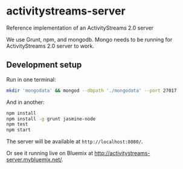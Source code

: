 activitystreams-server
======================

Reference implementation of an ActivityStreams 2.0 server

We use Grunt, npm, and mongodb.  Mongo needs to be running for ActivityStreams 2.0 server to work.

## Development setup

Run in one terminal:
```sh
mkdir 'mongodata' && mongod --dbpath './mongodata' --port 27017
```

And in another:
```sh
npm install
npm install -g grunt jasmine-node
npm test
npm start
```

The server will be available at `http://localhost:8080/`.

Or see it running live on Bluemix at http://activitystreams-server.mybluemix.net/.
